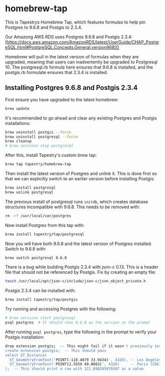# homebrew-tap

This is Tapestrys Homebrew Tap, which features formulas to help pin
Postgres to 9.6.8 and Postgis to 2.3.4.

Our Amazong AWS RDS uses Postgres 9.6.8 and Postgis 2.3.4:
[https://docs.aws.amazon.com/AmazonRDS/latest/UserGuide/CHAP_PostgreSQL.html#PostgreSQL.Concepts.General.version968]()

Homebrew will pull in the latest version of formulas when they are upgraded,
meaning that users can inadvertently be upgraded to Postgresql 10. The
postgresql.rb formula here ensures that 9.6.8 is installed, and the postgis.rb
formulate ensures that 2.3.4 is installed.

## Installing Postgres 9.6.8 and Postgis 2.3.4

First ensure you have upgraded to the latest homebrew:

```sh
brew update
```

It's recommended to go ahead and clear any existing Postgres and Postgis
installations:

```sh
brew uninstall postgis --force
brew uninstall postgresql --force
brew cleanup
# brew services stop postgresql
```

After this, install Tapestry's custom brew tap:

```sh
brew tap tapestry/homebrew-tap
```

Then install the latest version of Postgres and unlink it. This is done first so that
we can explicitly switch to an earlier version before installing Postgis:

```sh
brew install postgresql
brew unlink postgresql
```

The previous install of postgresql runs `initdb`, which creates database structures incompatible with 9.6.8. This needs to be removed with:

```sh
rm -rf /usr/local/var/postgres
```

Now install Postgres from this tap with:

```sh
brew install tapestry/tap/postgresql
```

Now you will have both 9.6.8 and the latest version of Postgres installed.
Switch to 9.6.8 with:

```sh
brew switch postgresql 9.6.8
```

There is a bug while building Postgis 2.3.4 with json-c 0.13. This is a header file that should not be referenced by Postgis. Fix by creating an empty file:
```sh
touch /usr/local/opt/json-c/include/json-c/json_object_private.h
```

Postgis 2.3.4 can be installed with:

```sh
brew install tapestry/tap/postgis
```

Try running and accessing Postgres with the following:

```sh
# brew services start postgresql
psql postgres  # It should show 9.6.8 as the version on the prompt
```

After running `psql postgres`, type the following in the prompt to verify your Postgis installation:

```sh
drop extension postgis;  -- This might fail if it wasn't previously installed
create extension postgis;  -- This should pass
select ST_Distance(
  ST_GeometryFromText('POINT(-118.4079 33.9434)', 4326), -- Los Angeles (LAX)
  ST_GeometryFromText('POINT(2.5559 49.0083)', 4326)     -- Paris (CDG)
);  -- This should print a row with 121.898285970107 as a value
```
